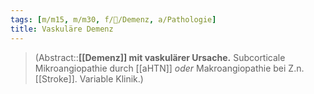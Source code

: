 ```yaml
---
tags: [m/m15, m/m30, f/🧠/Demenz, a/Pathologie]
title: Vaskuläre Demenz
---
```

> (Abstract::**[[Demenz]] mit vaskulärer Ursache.** Subcorticale Mikroangiopathie durch [[aHTN]] *oder* Makroangiopathie bei Z.n. [[Stroke]]. Variable Klinik.)